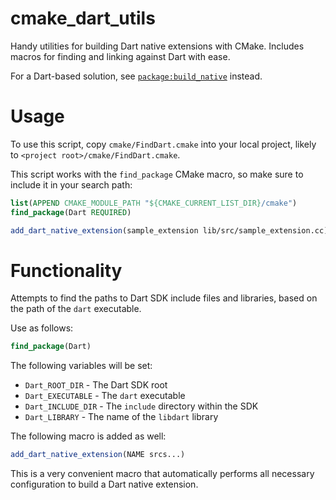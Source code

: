 # cmake_dart_utils
Handy utilities for building Dart native extensions with CMake.
Includes macros for finding and linking against Dart with ease.

For a Dart-based solution, see
[`package:build_native`](https://github.com/thosakwe/build_native)
instead.

# Usage
To use this script, copy `cmake/FindDart.cmake` into your local project, likely to
`<project root>/cmake/FindDart.cmake`.

This script works with the `find_package` CMake macro, so make sure to include it in your
search path:

```cmake
list(APPEND CMAKE_MODULE_PATH "${CMAKE_CURRENT_LIST_DIR}/cmake")
find_package(Dart REQUIRED)

add_dart_native_extension(sample_extension lib/src/sample_extension.cc)
```

# Functionality

Attempts to find the paths to Dart SDK include files and libraries, based on the path of the `dart` executable.

Use as follows:

```cmake
find_package(Dart)
```

The following variables will be set:

* `Dart_ROOT_DIR` - The Dart SDK root
* `Dart_EXECUTABLE` - The `dart` executable
* `Dart_INCLUDE_DIR` - The `include` directory within the SDK
* `Dart_LIBRARY` - The name of the `libdart` library

The following macro is added as well:

```cmake
add_dart_native_extension(NAME srcs...)
```

This is a very convenient macro that automatically performs all
necessary configuration to build a Dart native extension.
